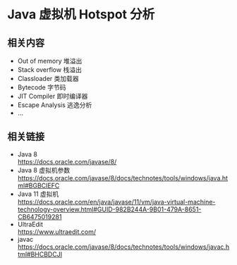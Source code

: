 # Java 虚拟机 Hotspot 分析

## 相关内容

- Out of memory 堆溢出
- Stack overflow 栈溢出
- Classloader 类加载器
- Bytecode 字节码
- JIT Compiler 即时编译器
- Escape Analysis 逃逸分析
- ...

## 相关链接

- Java 8  
  https://docs.oracle.com/javase/8/
- Java 8 虚拟机参数  
  https://docs.oracle.com/javase/8/docs/technotes/tools/windows/java.html#BGBCIEFC
- Java 11 虚拟机  
  https://docs.oracle.com/en/java/javase/11/vm/java-virtual-machine-technology-overview.html#GUID-982B244A-9B01-479A-8651-CB6475019281
- UltraEdit  
  https://www.ultraedit.com/
- javac  
  https://docs.oracle.com/javase/8/docs/technotes/tools/windows/javac.html#BHCBDCJI